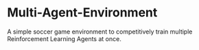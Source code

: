 # Multi-Agent-Environment
A simple soccer game environment to competitively train multiple Reinforcement Learning Agents at once.
